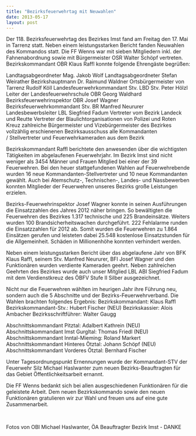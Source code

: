 ```yaml
---
title: "Bezirksfeuerwehrtag mit Neuwahlen"
date: 2013-05-17
layout: post
---
```


Der 118. Bezirksfeuerwehrtag des Bezirkes Imst fand am Freitag den 17. Mai in Tarrenz statt. Neben einem leistungsstarken Bericht fanden Neuwahlen des Kommandos statt. Die FF Wenns war mit sieben Mitgliedern inkl. der Fahnenabordnung sowie mit Bürgermeister OSR Walter Schöpf vertreten. Bezirkskommandant OBR Klaus Raffl konnte folgende Ehrengäste begrüßen:

Landtagsabgeordneter Mag. Jakob Wolf
Landtagsabgeordneter Stefan Weirather
Bezirkshauptmann Dr. Raimund Waldner
Ortsbürgermeister von Tarrenz Rudolf Köll
Landesfeuerwehrkommandant Stv. LBD Stv. Peter Hölzl
Leiter der Landesfeuerwehrschule OBR Georg Waldhard
Bezirksfeuerwehrinspektor OBR Josef Wagner
Bezirksfeuerwehrkommandant Stv. BR Manfred Neururer
Landesbewerbsleiter LBL Siegfried Fadum
Vertreter vom Bezirk Landeck und Reutte
Vertreter der Blaulichtorganisationen von Polizei und Roten Kreuz
zahlreiche Bürgermeister und Vizebürgermeister des Bezirkes
vollzählig erschienenen Bezirksausschuss
alle Kommandanten / Stellvertreter und Feuerwehrkameraden aus dem Bezirk

Bezirkskommandant Raffl berichtete den anwesenden über die wichtigsten Tätigkeiten im abgelaufenen Feuerwehrjahr. Im Bezirk Imst sind nicht weniger als 3454 Männer und Frauen Mitglied bei einer der 39 Feuerwehren. Bei den heuer stattgefundenen Wahlen auf Feuerwehrebende wurden 16 neue Kommandanten-Stellvertreter und 10 neue Kommandanten gewählt. Auch bei Atemschutz-, Technischen-, Landes- und Nassbewerben konnten Mitglieder der Feuerwehren unseres Bezirks große Leistungen erzielen.

Bezirks-Feuerwehrinspektor Josef Wagner konnte in seinen Ausführungen die Einsatzzahlen des Jahres 2012 näher bringen. So bewältigten die Feuerwehren des Bezirkes 1.317 technische und 225 Brandeinsätze. Weiters wurden 100 Brandsicherheitswachen durchgeführt. 222 Fehlalarme runden die Einsatzzahlen für 2012 ab. Somit wurden die Feuerwehren zu 1.864 Einsätzen gerufen und leisteten dabei 25.548 kostenlose Einsatzstunden für die Allgemeinheit. Schäden in Millionenhöhe konnten verhindert werden.

Neben einem leistungsstarken Bericht über das abgelaufene Jahr von BFK Klaus Raffl, seinem Stv. Manfred Neururer, BFI Josef Wagner und den Funktionären wurden verdiente Kameraden geehrt. Neben zahlreichen Geehrten des Bezirkes wurde auch unser Mitglied LBL ABI Siegfried Fadum mit dem Verdienstkreuz des ÖBFV Stufe II Silber ausgezeichnet.

Nicht nur die Feuerwehren wählten im heurigen Jahr ihre Führung neu, sondern auch die 5 Abschnitte und der Bezirks-Feuerwehrverband.
Die Wahlen brachten folgendes Ergebnis:
Bezirkskommandant: Klaus Raffl
Bezirkskommandant-Stv.: Hubert Fischer (NEU)
Bezirkskassier: Alois Ambacher
Bezirksschriftführer: Walter Gaugg

Abschnittskommandant Pitztal: Adalbert Kathrein (NEU)
Abschnittskommandant Imst Gurgltal: Thomas Friedl (NEU)
Abschnittskommandant Inntal-Mieming: Roland Markert
Abschnittskommandant Hinteres Ötztal: Johann Schöpf (NEU)
Abschnittskommandant Vorderes Ötztal: Bernhard Fischer

Unter Tagesordnungspunkt Ernennungen wurde der Kommandant-STV der Feuerwehr Silz Michael Haslwanter zum neuen Bezirks-Beauftragten für das Gebiet Öffentlichkeitsarbeit ernannt.

Die FF Wenns bedankt sich bei allen ausgeschiedenen Funktionären für die geleistete Arbeit. Dem neuen Bezirkskommando sowie den neuen Funktionären gratulieren wir zur Wahl und freuen uns auf eine gute Zusammenarbeit.

 

Fotos von OBI Michael Haslwanter, ÖA Beauftragter Bezirk Imst - DANKE